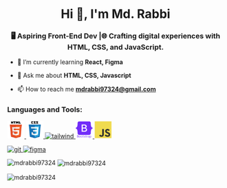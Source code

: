 <h1 align="center">Hi 👋, I'm Md. Rabbi</h1>
<h3 align="center">🖥️ Aspiring Front-End Dev |🌐 Crafting digital experiences with HTML, CSS, and JavaScript.</h3>

- 🌱 I’m currently learning **React, Figma**

- 💬 Ask me about **HTML, CSS, Javascript**

- 📫 How to reach me **mdrabbi97324@gmail.com**

<p align="left">
</p>

<h3 align="left">Languages and Tools:</h3>
<p align="left">
  <a href="https://www.w3.org/html/" target="_blank" rel="noreferrer"> <img src="https://raw.githubusercontent.com/devicons/devicon/master/icons/html5/html5-original-wordmark.svg" alt="html5" width="40" height="40"/> </a>
  <a href="https://www.w3schools.com/css/" target="_blank" rel="noreferrer"> <img src="https://raw.githubusercontent.com/devicons/devicon/master/icons/css3/css3-original-wordmark.svg" alt="css3" width="40" height="40"/> </a>
  <a href="https://tailwindcss.com/" target="_blank" rel="noreferrer"> <img src="https://www.vectorlogo.zone/logos/tailwindcss/tailwindcss-icon.svg" alt="tailwind" width="40" height="40"/> </a>
  <a href="https://getbootstrap.com" target="_blank" rel="noreferrer"> <img src="https://raw.githubusercontent.com/devicons/devicon/master/icons/bootstrap/bootstrap-plain-wordmark.svg" alt="bootstrap" width="40" height="40"/> </a>
  <a href="https://developer.mozilla.org/en-US/docs/Web/JavaScript" target="_blank" rel="noreferrer"> <img src="https://raw.githubusercontent.com/devicons/devicon/master/icons/javascript/javascript-original.svg" alt="javascript" width="40" height="40"/> </a>
  
  <a href="https://git-scm.com/" target="_blank" rel="noreferrer"> <img src="https://www.vectorlogo.zone/logos/git-scm/git-scm-icon.svg" alt="git" width="40" height="40"/> </a>
  <a href="https://www.figma.com/" target="_blank" rel="noreferrer"> <img src="https://www.vectorlogo.zone/logos/figma/figma-icon.svg" alt="figma" width="40" height="40"/> </a>
</p>
  


<p><img align="left" src="https://github-readme-stats.vercel.app/api/top-langs?username=mdrabbi97324&show_icons=true&locale=en&layout=compact" alt="mdrabbi97324" /></p>

<p>&nbsp;<img align="center" src="https://github-readme-stats.vercel.app/api?username=mdrabbi97324&show_icons=true&locale=en" alt="mdrabbi97324" /></p>

<p><img align="center" src="https://github-readme-streak-stats.herokuapp.com/?user=mdrabbi97324&" alt="mdrabbi97324" /></p>

